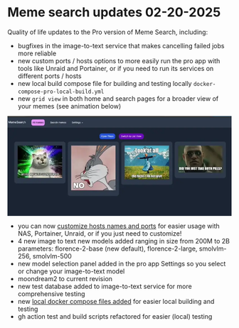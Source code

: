 


# Meme search updates 02-20-2025

Quality of life updates to the Pro version of Meme Search, including:

- bugfixes in the image-to-text service that makes cancelling failed jobs more reliable
- new custom ports / hosts options to more easily run the pro app with tools like Unraid and Portainer, or if you need to run its services on different ports / hosts
- new local build compose file for building and testing locally `docker-compose-pro-local-build.yml`
- new `grid view` in both home and search pages for a broader view of your memes (see animation below)

<p align="center">
<img align="center" src="https://github.com/jermwatt/readme_gifs/blob/main/meme-search-grid-view-medium.webp" height="225">
</p>


- you can now [customize hosts names and ports](https://github.com/neonwatty/meme-search/tree/main?tab=readme-ov-file#custom-hosts-and-ports) for easier usage with NAS, Portainer, Unraid, or if you just need to customize! 
- 4 new image to text new models added ranging in size from 200M to 2B parameters: florence-2-base (new default), florence-2-large, smolvlm-256, smolvlm-500
- new model selection panel added in the pro app Settings so you select or change your image-to-text model
- moondream2 to current revision
- new test database added to image-to-text service for more comprehensive testing
- new [local docker compose files added](https://github.com/neonwatty/meme-search/tree/main?tab=readme-ov-file#building-the-app-locally-with-docker) for easier local building and testing
- gh action test and build scripts refactored for easier (local) testing
<!--stackedit_data:
eyJoaXN0b3J5IjpbLTE1MjMxMzE0OTNdfQ==
-->